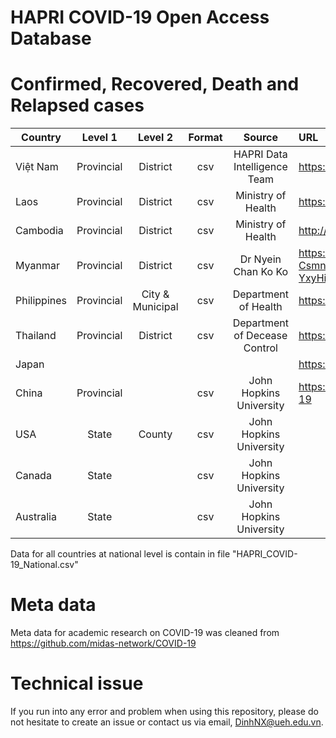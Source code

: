 # HAPRI COVID-19 Open Access Database

# Confirmed, Recovered, Death and Relapsed cases

| Country     |  Level 1   | Level 2  | Format |                  Source |URL|
| ---------   |:----------:|:--------:|:-------:|:-----------------------:|:---|
| Việt Nam    | Provincial | District |    csv |HAPRI Data Intelligence Team |https://www.hapri.ueh.edu.vn/|
| Laos        | Provincial | District |    csv |Ministry of Health |https://www.covid19.gov.la/|
| Cambodia    | Provincial | District |    csv |Ministry of Health |http://www.cdcmoh.gov.kh/|
|Myanmar | Provincial | District | csv| Dr Nyein Chan Ko Ko | https://docs.google.com/spreadsheets/d/1-Csmn_rXTQvnkJR8tnFkQEyKBnhq8fz-YxyHidhONiI/|
| Philippines | Provincial | City & Municipal |    csv | Department of Health | https://www.doh.gov.ph/2019-nCoV |
| Thailand    | Provincial | District |    csv | Department of Decease Control | https://covid19.th-stat.com/ |
|Japan| ||||https://covid19japan.com/|
| China       | Provincial |          |    csv | John Hopkins University |https://github.com/CSSEGISandData/COVID-19|
| USA         |   State    |  County  |    csv | John Hopkins University ||
| Canada      |   State    |          |    csv | John Hopkins University ||
| Australia   |   State    |          |    csv | John Hopkins University ||

Data for all countries at national level is contain in file "HAPRI_COVID-19_National.csv"

# Meta data

Meta data for academic research on COVID-19 was cleaned from https://github.com/midas-network/COVID-19

# Technical issue

If you run into any error and problem when using this repository, please do not hesitate to create an issue or contact us via email, <DinhNX@ueh.edu.vn>.
